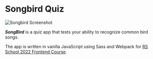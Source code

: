 # Songbird Quiz

<img scr="screenshots/screenshot-1.jpg" alt="Songbird Screenshot"/>

**_SongBird_** is a quiz app that tests your ability to recognize common bird songs.

The app is written in vanilla JavaScript using Sass and Webpack for [RS School 2022 Frontend Course](https://rs.school/).
